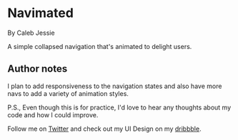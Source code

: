 Navimated
==============
By Caleb Jessie

A simple collapsed navigation that's animated to delight users.

Author notes
-------------------------

I plan to add responsiveness to the navigation states and also have more navs to add a variety of animation styles.

P.S., Even though this is for practice, I'd love to hear any thoughts about my code and how I could improve.

Follow me on [Twitter](http://www.twitter.com/calebjessie) and check out my UI Design on my [dribbble](http://www.dribbble.com/calebjessie).